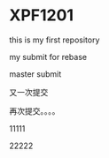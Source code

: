 # XPF1201
this is my first repository

my submit for rebase

master submit

又一次提交

再次提交。。。。

11111

22222